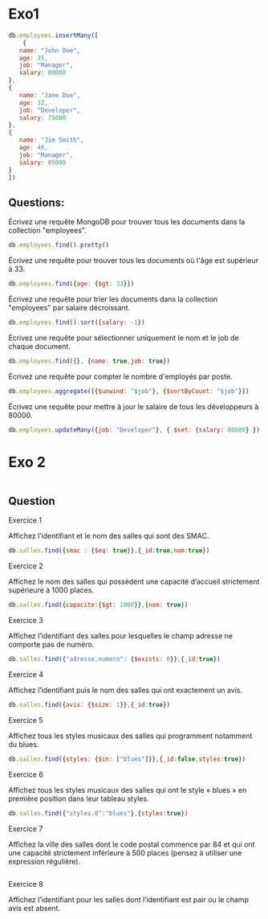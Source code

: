 # Exo1

``` js
db.employees.insertMany([
    {
   name: "John Doe",
   age: 35,
   job: "Manager",
   salary: 80000
},
{
   name: "Jane Doe",
   age: 32,
   job: "Developer",
   salary: 75000
},
{
   name: "Jim Smith",
   age: 40,
   job: "Manager",
   salary: 85000
}
])

```

## Questions:

Écrivez une requête MongoDB pour trouver tous les documents dans la collection "employees".

``` js
db.employees.find().pretty()
``` 

Écrivez une requête pour trouver tous les documents où l'âge est supérieur à 33.

``` js
db.employees.find({age: {$gt: 33}})
``` 

Écrivez une requête pour trier les documents dans la collection "employees" par salaire décroissant.

``` js
db.employees.find().sort({salary: -1})
``` 

Écrivez une requête pour sélectionner uniquement le nom et le job de chaque document.

``` js
db.employees.find({}, {name: true,job: true})
``` 

Écrivez une requête pour compter le nombre d'employés par poste.

``` js
db.employees.aggregate([{$unwind: "$job"}, {$sortByCount: "$job"}])
``` 


Écrivez une requête pour mettre à jour le salaire de tous les développeurs à 80000.

``` js
db.employees.updateMany({job: "Developer"}, { $set: {salary: 80000} })
``` 


# Exo 2

```js

```

## Question

Exercice 1

Affichez l’identifiant et le nom des salles qui sont des SMAC.

```js
db.salles.find({smac : {$eq: true}},{_id:true,nom:true})
```

Exercice 2

Affichez le nom des salles qui possèdent une capacité d’accueil strictement supérieure à 1000 places.

```js
db.salles.find({capacite:{$gt: 1000}},{nom: true})
```

Exercice 3

Affichez l’identifiant des salles pour lesquelles le champ adresse ne comporte pas de numéro.

```js
db.salles.find({"adresse.numero": {$exists: 0}},{_id:true})
```

Exercice 4

Affichez l’identifiant puis le nom des salles qui ont exactement un avis.

```js
db.salles.find({avis: {$size: 1}},{_id:true})
```

Exercice 5

Affichez tous les styles musicaux des salles qui programment notamment du blues.

```js
db.salles.find({styles: {$in: ["blues"]}},{_id:false,styles:true})
```

Exercice 6

Affichez tous les styles musicaux des salles qui ont le style « blues » en première position dans leur tableau styles.

```js
db.salles.find({"styles.0":"blues"},{styles:true})
```

Exercice 7

Affichez la ville des salles dont le code postal commence par 84 et qui ont une capacité strictement inférieure à 500 places (pensez à utiliser une expression régulière).

```js

```

Exercice 8

Affichez l’identifiant pour les salles dont l’identifiant est pair ou le champ avis est absent.

```js

```
